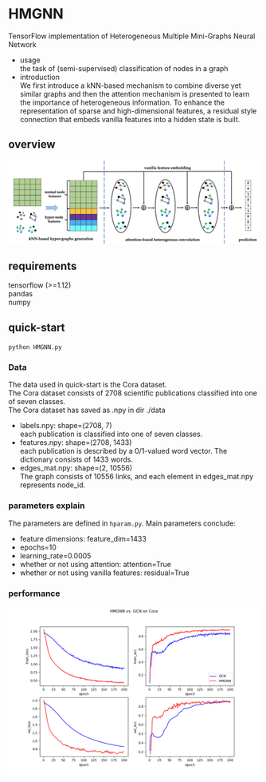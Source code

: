 # HMGNN
TensorFlow implementation of Heterogeneous Multiple Mini-Graphs Neural Network  
- usage  
the task of (semi-supervised) classification of nodes in a graph  
- introduction  
We first introduce a kNN-based mechanism to combine diverse yet similar graphs and then the attention mechanism is 
presented to learn the importance of heterogeneous information. To enhance the representation of sparse and 
high-dimensional features, a residual style connection that embeds vanilla features into a hidden state is built.

## overview
![pic](./image/architecture.png)

## requirements
tensorflow (>=1.12)  
pandas  
numpy

## quick-start
`python HMGNN.py`

### Data
The data used in quick-start is the Cora dataset.  
The Cora dataset consists of 2708 scientific publications classified into one of seven classes.  
The Cora dataset has saved as .npy in dir ./data
- labels.npy:    shape=(2708, 7)  
each publication is classified into one of seven classes.
- features.npy:  shape=(2708, 1433)  
each publication is described by a 0/1-valued word vector. The dictionary consists of 1433 words.
- edges_mat.npy: shape=(2, 10556)  
The graph consists of 10556 links, and each element in edges_mat.npy represents node_id.

### parameters explain
The parameters are defined in `hparam.py`. Main parameters conclude:
- feature dimensions: feature_dim=1433
- epochs=10
- learning_rate=0.0005
- whether or not using attention: attention=True
- whether or not using vanilla features: residual=True

### performance
![pic](./image/performance.png)
